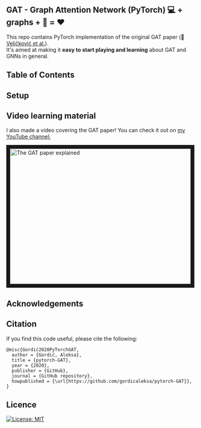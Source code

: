 ## GAT - Graph Attention Network (PyTorch) :computer: + graphs + :mega: = :heart:
This repo contains PyTorch implementation of the original GAT paper (:link: [Veličković et al.](https://arxiv.org/abs/1710.10903)). <br/>
It's aimed at making it **easy to start playing and learning** about GAT and GNNs in general. <br/>

## Table of Contents

## Setup

## Video learning material

I also made a video covering the GAT paper! You can check it out on [my YouTube channel:](https://www.youtube.com/watch?v=uFLeKkXWq2c&ab_channel=TheAIEpiphany)

<p align="left">
<a href="https://www.youtube.com/watch?v=uFLeKkXWq2c" target="_blank"><img src="https://img.youtube.com/vi/uFLeKkXWq2c/0.jpg" 
alt="The GAT paper explained" width="480" height="360" border="10" /></a>
</p>

## Acknowledgements

## Citation

If you find this code useful, please cite the following:

```
@misc{Gordić2020PyTorchGAT,
  author = {Gordić, Aleksa},
  title = {pytorch-GAT},
  year = {2020},
  publisher = {GitHub},
  journal = {GitHub repository},
  howpublished = {\url{https://github.com/gordicaleksa/pytorch-GAT}},
}
```

## Licence

[![License: MIT](https://img.shields.io/badge/License-MIT-yellow.svg)](https://github.com/gordicaleksa/pytorch-GAT/blob/master/LICENCE)